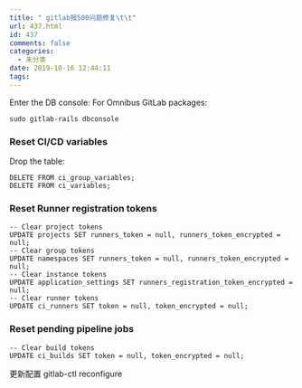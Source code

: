 ```yaml
---
title: " gitlab报500问题修复\t\t"
url: 437.html
id: 437
comments: false
categories:
  - 未分类
date: 2019-10-16 12:44:11
tags:
---
```


Enter the DB console: For Omnibus GitLab packages:

    sudo gitlab-rails dbconsole
    

### Reset CI/CD variables

Drop the table:

    DELETE FROM ci_group_variables;
    DELETE FROM ci_variables;
    

### Reset Runner registration tokens

    -- Clear project tokens
    UPDATE projects SET runners_token = null, runners_token_encrypted = null;
    -- Clear group tokens
    UPDATE namespaces SET runners_token = null, runners_token_encrypted = null;
    -- Clear instance tokens
    UPDATE application_settings SET runners_registration_token_encrypted = null;
    -- Clear runner tokens
    UPDATE ci_runners SET token = null, token_encrypted = null;
    

### Reset pending pipeline jobs

    -- Clear build tokens
    UPDATE ci_builds SET token = null, token_encrypted = null;
    

更新配置 gitlab-ctl reconfigure